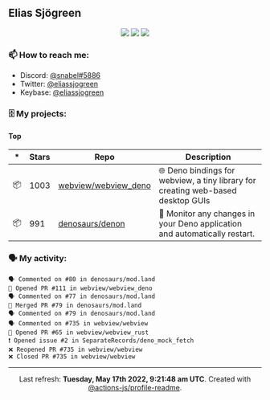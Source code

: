 ## Elias Sjögreen

<p align="center">
  <img src="https://img.shields.io/badge/🎂-dec. 2003-success" />
  <img src="https://img.shields.io/badge/🌎-Stockholm-informational" />
  <img src="https://img.shields.io/badge/👦-He/Him-informational" />
</p>

### 📫 How to reach me:

- Discord: [@snabel#5886](https://discord.com/users/267978757799673866)
- Twitter: [@eliassjogreen](https://twitter.com/eliassjogreen)
- Keybase: [@eliassjogreen](https://keybase.io/eliassjogreen)

### 🗄 My projects:

#### Top
|*|Stars|Repo|Description|
|---|---|---|---|
| 📦 | 1003 | [webview/webview_deno](https://github.com/webview/webview_deno) | 🌐 Deno bindings for webview, a tiny library for creating web-based desktop GUIs |
| 📦 | 991 | [denosaurs/denon](https://github.com/denosaurs/denon) | 👀 Monitor any changes in your Deno application and automatically restart. |

### 🗣 My activity:

```
🗣 Commented on #80 in denosaurs/mod.land
💪 Opened PR #111 in webview/webview_deno
🗣 Commented on #77 in denosaurs/mod.land
🎉 Merged PR #79 in denosaurs/mod.land
🗣 Commented on #79 in denosaurs/mod.land
🗣 Commented on #735 in webview/webview
💪 Opened PR #65 in webview/webview_rust
❗️ Opened issue #2 in SeparateRecords/deno_mock_fetch
❌ Reopened PR #735 in webview/webview
❌ Closed PR #735 in webview/webview
```

------------
<p align="center">Last refresh: <b>Tuesday, May 17th 2022, 9:21:48 am UTC</b>. Created with <a href=https://github.com/marketplace/actions/profile-readme>@actions-js/profile-readme</a>.</p>
